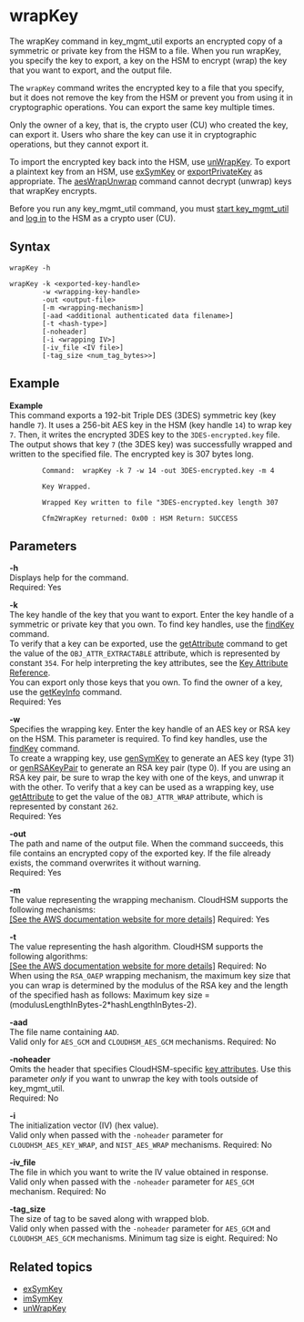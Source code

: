 # wrapKey<a name="key_mgmt_util-wrapKey"></a>

The wrapKey command in key\_mgmt\_util exports an encrypted copy of a symmetric or private key from the HSM to a file\. When you run wrapKey, you specify the key to export, a key on the HSM to encrypt \(wrap\) the key that you want to export, and the output file\.

The `wrapKey` command writes the encrypted key to a file that you specify, but it does not remove the key from the HSM or prevent you from using it in cryptographic operations\. You can export the same key multiple times\. 

Only the owner of a key, that is, the crypto user \(CU\) who created the key, can export it\. Users who share the key can use it in cryptographic operations, but they cannot export it\.

To import the encrypted key back into the HSM, use [unWrapKey](key_mgmt_util-unwrapKey.md)\. To export a plaintext key from an HSM, use [exSymKey](key_mgmt_util-exSymKey.md) or [exportPrivateKey](key_mgmt_util-exportPrivateKey.md) as appropriate\. The [aesWrapUnwrap](key_mgmt_util-aesWrapUnwrap.md) command cannot decrypt \(unwrap\) keys that wrapKey encrypts\.

Before you run any key\_mgmt\_util command, you must [start key\_mgmt\_util](key_mgmt_util-getting-started.md#key_mgmt_util-start) and [log in](key_mgmt_util-getting-started.md#key_mgmt_util-log-in) to the HSM as a crypto user \(CU\)\. 

## Syntax<a name="wrapKey-syntax"></a>

```
wrapKey -h

wrapKey -k <exported-key-handle>
        -w <wrapping-key-handle>
        -out <output-file>
        [-m <wrapping-mechanism>]
        [-aad <additional authenticated data filename>]
        [-t <hash-type>]
        [-noheader]
        [-i <wrapping IV>]  
        [-iv_file <IV file>]
        [-tag_size <num_tag_bytes>>]
```

## Example<a name="wrapKey-examples"></a>

**Example**  
This command exports a 192\-bit Triple DES \(3DES\) symmetric key \(key handle `7`\)\. It uses a 256\-bit AES key in the HSM \(key handle `14`\) to wrap key `7`\. Then, it writes the encrypted 3DES key to the `3DES-encrypted.key` file\.  
The output shows that key `7` \(the 3DES key\) was successfully wrapped and written to the specified file\. The encrypted key is 307 bytes long\.  

```
        Command:  wrapKey -k 7 -w 14 -out 3DES-encrypted.key -m 4

        Key Wrapped.

        Wrapped Key written to file "3DES-encrypted.key length 307

        Cfm2WrapKey returned: 0x00 : HSM Return: SUCCESS
```

## Parameters<a name="wrapKey-params"></a>

**\-h**  
Displays help for the command\.   
Required: Yes

**\-k**  
The key handle of the key that you want to export\. Enter the key handle of a symmetric or private key that you own\. To find key handles, use the [findKey](key_mgmt_util-findKey.md) command\.  
To verify that a key can be exported, use the [getAttribute](key_mgmt_util-getAttribute.md) command to get the value of the `OBJ_ATTR_EXTRACTABLE` attribute, which is represented by constant `354`\. For help interpreting the key attributes, see the [Key Attribute Reference](key-attribute-table.md)\.  
You can export only those keys that you own\. To find the owner of a key, use the [getKeyInfo](key_mgmt_util-getKeyInfo.md) command\.  
Required: Yes

**\-w**  
Specifies the wrapping key\. Enter the key handle of an AES key or RSA key on the HSM\. This parameter is required\. To find key handles, use the [findKey](key_mgmt_util-findKey.md) command\.  
To create a wrapping key, use [genSymKey](key_mgmt_util-genSymKey.md) to generate an AES key \(type 31\) or [genRSAKeyPair](key_mgmt_util-genRSAKeyPair.md) to generate an RSA key pair \(type 0\)\. If you are using an RSA key pair, be sure to wrap the key with one of the keys, and unwrap it with the other\. To verify that a key can be used as a wrapping key, use [getAttribute](key_mgmt_util-getAttribute.md) to get the value of the `OBJ_ATTR_WRAP` attribute, which is represented by constant `262`\.  
Required: Yes

**\-out**  
The path and name of the output file\. When the command succeeds, this file contains an encrypted copy of the exported key\. If the file already exists, the command overwrites it without warning\.  
Required: Yes

**\-m**  
The value representing the wrapping mechanism\. CloudHSM supports the following mechanisms:       
[\[See the AWS documentation website for more details\]](http://docs.aws.amazon.com/cloudhsm/latest/userguide/key_mgmt_util-wrapKey.html)
Required: Yes

**\-t**  
The value representing the hash algorithm\. CloudHSM supports the following algorithms:      
[\[See the AWS documentation website for more details\]](http://docs.aws.amazon.com/cloudhsm/latest/userguide/key_mgmt_util-wrapKey.html)
Required: No  
When using the `RSA_OAEP` wrapping mechanism, the maximum key size that you can wrap is determined by the modulus of the RSA key and the length of the specified hash as follows: Maximum key size = \(modulusLengthInBytes\-2\*hashLengthInBytes\-2\)\.

**\-aad**  
The file name containing `AAD`\.  
Valid only for `AES_GCM` and `CLOUDHSM_AES_GCM` mechanisms\.
Required: No

**\-noheader**  
Omits the header that specifies CloudHSM\-specific [key attributes](key_mgmt_util-reference.md)\. Use this parameter *only* if you want to unwrap the key with tools outside of key\_mgmt\_util\.  
Required: No

**\-i**  
The initialization vector \(IV\) \(hex value\)\.  
Valid only when passed with the `-noheader` parameter for `CLOUDHSM_AES_KEY_WRAP`, and `NIST_AES_WRAP` mechanisms\.
Required: No

**\-iv\_file**  
The file in which you want to write the IV value obtained in response\.  
Valid only when passed with the `-noheader` parameter for `AES_GCM` mechanism\.
Required: No

**\-tag\_size**  
The size of tag to be saved along with wrapped blob\.  
Valid only when passed with the `-noheader` parameter for `AES_GCM` and `CLOUDHSM_AES_GCM` mechanisms\. Minimum tag size is eight\.
Required: No

## Related topics<a name="wrapKey-seealso"></a>
+ [exSymKey](key_mgmt_util-exSymKey.md)
+ [imSymKey](key_mgmt_util-imSymKey.md)
+ [unWrapKey](key_mgmt_util-unwrapKey.md)